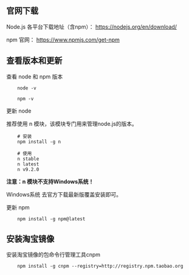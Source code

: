## 官网下载

Node.js 各平台下载地址（含npm）： https://nodejs.org/en/download/

npm 官网： https://www.npmjs.com/get-npm

## 查看版本和更新

查看 node 和 npm 版本
```
    node -v

	npm -v
```

更新 node

推荐使用 n 模块，该模块专门用来管理node.js的版本。

```
	# 安装
	npm install -g n

	# 使用
	n stable
	n latest
	n v9.2.0
```

**注意：n 模块不支持Windows系统！**

Windows系统 去官方下载最新版覆盖安装即可。

更新 npm

```
	npm install -g npm@latest
```

## 安装淘宝镜像

安装淘宝镜像的包命令行管理工具cnpm
```
	npm install -g cnpm --registry=http://registry.npm.taobao.org
```
